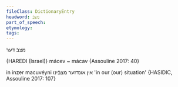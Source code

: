 ```yaml
---
fileClass: DictionaryEntry
headword: מצבֿ
part_of_speech: 
etymology: 
tags: 
---
```

מצבֿ
דער

{HAREDI (Israel)}
mácev ~ mácav {Assouline 2017: 40}

in inzer macuvéyni אין אונדזער מצבֿינו 'in our (our) situation' {HASIDIC, Assouline 2017: 107}